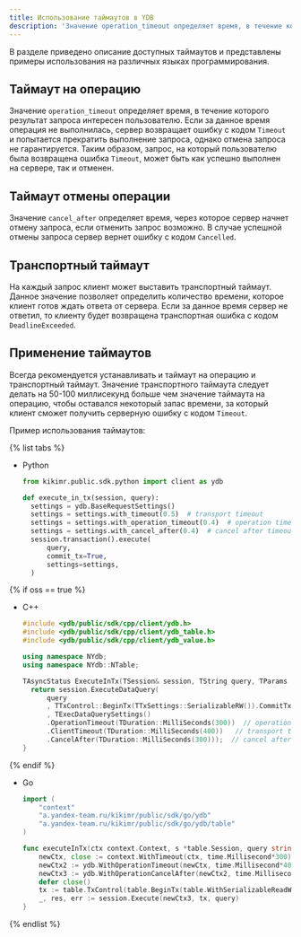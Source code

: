 ```yaml
---
title: Использование таймаутов в YDB
description: 'Значение operation_timeout определяет время, в течение которого результат запроса интересен пользователю. Если за данное время операция не выполнилась, сервер возвращает ошибку c кодом Timeout и попытается прекратить выполнение запроса, однако отмена запроса не гарантируется. Всегда рекомендуется устанавливать и таймаут на операцию, и транспортный таймаут. '
---
```


В разделе приведено описание доступных таймаутов и представлены примеры использования на различных языках программирования.

## Таймаут на операцию

Значение ``operation_timeout`` определяет время, в течение которого результат запроса интересен пользователю. Если за данное время операция не выполнилась, сервер возвращает ошибку c кодом ``Timeout`` и попытается прекратить выполнение запроса, однако отмена запроса не гарантируется. Таким образом, запрос, на который пользователю была возвращена ошибка ``Timeout``, может быть как успешно выполнен на сервере, так и отменен.

## Таймаут отмены операции

Значение ``cancel_after`` определяет время, через которое сервер начнет отмену запроса, если отменить запрос возможно. В случае успешной отмены запроса сервер вернет ошибку с кодом ``Cancelled``.

## Транспортный таймаут

На каждый запрос клиент может выставить транспортный таймаут. Данное значение позволяет определить количество времени, которое клиент готов ждать ответа от сервера. Если за данное время сервер не ответил, то клиенту будет возвращена транспортная ошибка c кодом ``DeadlineExceeded``.

## Применение таймаутов

Всегда рекомендуется устанавливать и таймаут на операцию и транспортный таймаут. Значение транспортного таймаута следует делать на 50-100 миллисекунд больше чем значение таймаута на операцию, чтобы оставался некоторый запас времени, за который клиент сможет получить серверную ошибку c кодом ``Timeout``.

Пример использования таймаутов:

{% list tabs %}

- Python

  ```python
  from kikimr.public.sdk.python import client as ydb

  def execute_in_tx(session, query):
    settings = ydb.BaseRequestSettings()
    settings = settings.with_timeout(0.5)  # transport timeout
    settings = settings.with_operation_timeout(0.4)  # operation timeout
    settings = settings.with_cancel_after(0.4)  # cancel after timeout
    session.transaction().execute(
        query,
        commit_tx=True,
        settings=settings,
    )
  ```

{% if oss == true %}

- C++

  ```cpp
  #include <ydb/public/sdk/cpp/client/ydb.h>
  #include <ydb/public/sdk/cpp/client/ydb_table.h>
  #include <ydb/public/sdk/cpp/client/ydb_value.h>

  using namespace NYdb;
  using namespace NYdb::NTable;

  TAsyncStatus ExecuteInTx(TSession& session, TString query, TParams params) {
    return session.ExecuteDataQuery(
        query
        , TTxControl::BeginTx(TTxSettings::SerializableRW()).CommitTx()
        , TExecDataQuerySettings()
        .OperationTimeout(TDuration::MilliSeconds(300))  // operation timeout
        .ClientTimeout(TDuration::MilliSeconds(400))   // transport timeout
        .CancelAfter(TDuration::MilliSeconds(300)));  // cancel after timeout
  }

  ```

{% endif %}

- Go

  ```go
  import (
      "context"
      "a.yandex-team.ru/kikimr/public/sdk/go/ydb"
      "a.yandex-team.ru/kikimr/public/sdk/go/ydb/table"
  )

  func executeInTx(ctx context.Context, s *table.Session, query string) {
      newCtx, close := context.WithTimeout(ctx, time.Millisecond*300)         // client and by default operation timeout
      newCtx2 := ydb.WithOperationTimeout(newCtx, time.Millisecond*400)       // operation timeout override
      newCtx3 := ydb.WithOperationCancelAfter(newCtx2, time.Millisecond*300)  // cancel after timeout
      defer close()
      tx := table.TxControl(table.BeginTx(table.WithSerializableReadWrite()), table.CommitTx())
      _, res, err := session.Execute(newCtx3, tx, query)
  }
  ```

{% endlist %}
